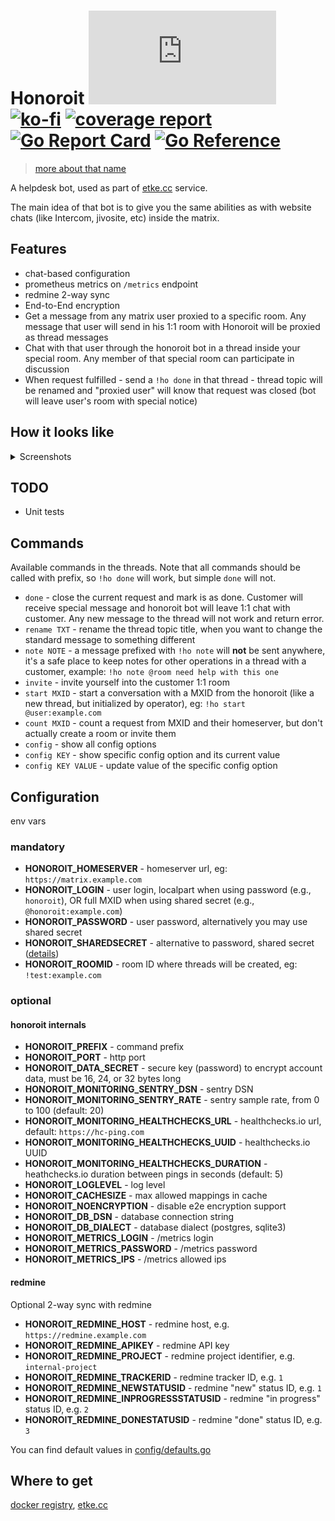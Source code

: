 # Honoroit [![Matrix](https://img.shields.io/matrix/honoroit:etke.cc?logo=matrix&style=for-the-badge)](https://matrix.to/#/#honoroit:etke.cc)[![ko-fi](https://ko-fi.com/img/githubbutton_sm.svg)](https://ko-fi.com/etkecc) [![coverage report](https://gitlab.com/etke.cc/honoroit/badges/main/coverage.svg)](https://gitlab.com/etke.cc/honoroit/-/commits/main) [![Go Report Card](https://goreportcard.com/badge/gitlab.com/etke.cc/honoroit)](https://goreportcard.com/report/gitlab.com/etke.cc/honoroit) [![Go Reference](https://pkg.go.dev/badge/gitlab.com/etke.cc/honoroit.svg)](https://pkg.go.dev/gitlab.com/etke.cc/honoroit)

> [more about that name](https://finalfantasy.fandom.com/wiki/Honoroit_Banlardois)

A helpdesk bot, used as part of [etke.cc](https://etke.cc) service.

The main idea of that bot is to give you the same abilities as with website chats (like Intercom, jivosite, etc) inside the matrix.

## Features

* chat-based configuration
* prometheus metrics on `/metrics` endpoint
* redmine 2-way sync
* End-to-End encryption
* Get a message from any matrix user proxied to a specific room. Any message that user will send in his 1:1 room with Honoroit will be proxied as thread messages
* Chat with that user through the honoroit bot in a thread inside your special room. Any member of that special room can participate in discussion
* When request fulfilled - send a `!ho done` in that thread - thread topic will be renamed and "proxied user" will know that request was closed (bot will leave user's room with special notice)

## How it looks like

<details>
<summary>Screenshots</summary>

### Step 1: a matrix user (customer) sends a message to Honoroit bot in direct 1:1 chat

![step 1](contrib/screenshots/1.customer sends a message.png)

### Step 2: a new thread created in the backoffice room

![step 2](contrib/screenshots/2.a new thread created in the backoffice room.png)

### Step 3: operator(-s) chat with customer in that thread

![step 3](contrib/screenshots/3.operators chat with customer in that thread.png)

### Step 4: customer sees that like a direct 1:1 chat with honoroit user

![step 4](contrib/screenshots/4.customer sees that like a direct 1:1 chat with honoroit user.png)

### Step 5: operator closes the request

![step 5](contrib/screenshots/5.operator closes the request.png)

### Step 6: customer receives special message and bot leaves the room

![step 6](contrib/screenshots/6.customer receives special message and bot leaves the room.png)

</details>

## TODO

* Unit tests

## Commands

Available commands in the threads. Note that all commands should be called with prefix, so `!ho done` will work, but simple `done` will not.

* `done` - close the current request and mark is as done. Customer will receive special message and honoroit bot will leave 1:1 chat with customer. Any new message to the thread will not work and return error.
* `rename TXT` - rename the thread topic title, when you want to change the standard message to something different
* `note NOTE` - a message prefixed with `!ho note` will **not** be sent anywhere, it's a safe place to keep notes for other operations in a thread with a customer, example: `!ho note @room need help with this one`
* `invite` - invite yourself into the customer 1:1 room
* `start MXID` - start a conversation with a MXID from the honoroit (like a new thread, but initialized by operator), eg: `!ho start @user:example.com`
* `count MXID` - count a request from MXID and their homeserver, but don't actually create a room or invite them
* `config` - show all config options
* `config KEY` - show specific config option and its current value
* `config KEY VALUE` - update value of the specific config option


## Configuration

env vars

### mandatory

* **HONOROIT_HOMESERVER** - homeserver url, eg: `https://matrix.example.com`
* **HONOROIT_LOGIN** - user login, localpart when using password (e.g., `honoroit`), OR full MXID when using shared secret (e.g., `@honoroit:example.com`)
* **HONOROIT_PASSWORD** - user password, alternatively you may use shared secret
* **HONOROIT_SHAREDSECRET** - alternative to password, shared secret ([details](https://github.com/devture/matrix-synapse-shared-secret-auth))
* **HONOROIT_ROOMID** - room ID where threads will be created, eg: `!test:example.com`

### optional

#### honoroit internals

* **HONOROIT_PREFIX** - command prefix
* **HONOROIT_PORT** - http port
* **HONOROIT_DATA_SECRET** - secure key (password) to encrypt account data, must be 16, 24, or 32 bytes long
* **HONOROIT_MONITORING_SENTRY_DSN** - sentry DSN
* **HONOROIT_MONITORING_SENTRY_RATE** - sentry sample rate, from 0 to 100 (default: 20)
* **HONOROIT_MONITORING_HEALTHCHECKS_URL** - healthchecks.io url, default: `https://hc-ping.com`
* **HONOROIT_MONITORING_HEALTHCHECKS_UUID** - healthchecks.io UUID
* **HONOROIT_MONITORING_HEALTHCHECKS_DURATION** - heathchecks.io duration between pings in seconds (default: 5)
* **HONOROIT_LOGLEVEL** - log level
* **HONOROIT_CACHESIZE** - max allowed mappings in cache
* **HONOROIT_NOENCRYPTION** - disable e2e encryption support
* **HONOROIT_DB_DSN** - database connection string
* **HONOROIT_DB_DIALECT** - database dialect (postgres, sqlite3)
* **HONOROIT_METRICS_LOGIN** - /metrics login
* **HONOROIT_METRICS_PASSWORD** - /metrics password
* **HONOROIT_METRICS_IPS** - /metrics allowed ips

#### redmine

Optional 2-way sync with redmine

* **HONOROIT_REDMINE_HOST** - redmine host, e.g. `https://redmine.example.com`
* **HONOROIT_REDMINE_APIKEY** - redmine API key
* **HONOROIT_REDMINE_PROJECT** - redmine project identifier, e.g. `internal-project`
* **HONOROIT_REDMINE_TRACKERID** - redmine tracker ID, e.g. `1`
* **HONOROIT_REDMINE_NEWSTATUSID** - redmine "new" status ID, e.g. `1`
* **HONOROIT_REDMINE_INPROGRESSSTATUSID** - redmine "in progress" status ID, e.g. `2`
* **HONOROIT_REDMINE_DONESTATUSID** - redmine "done" status ID, e.g. `3`

You can find default values in [config/defaults.go](config/defaults.go)

## Where to get

[docker registry](https://gitlab.com/etke.cc/honoroit/container_registry), [etke.cc](https://etke.cc)
